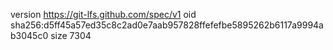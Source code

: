 version https://git-lfs.github.com/spec/v1
oid sha256:d5ff45a57ed35c8c2ad0e7aab957828ffefefbe5895262b6117a9994ab3045c0
size 7304
